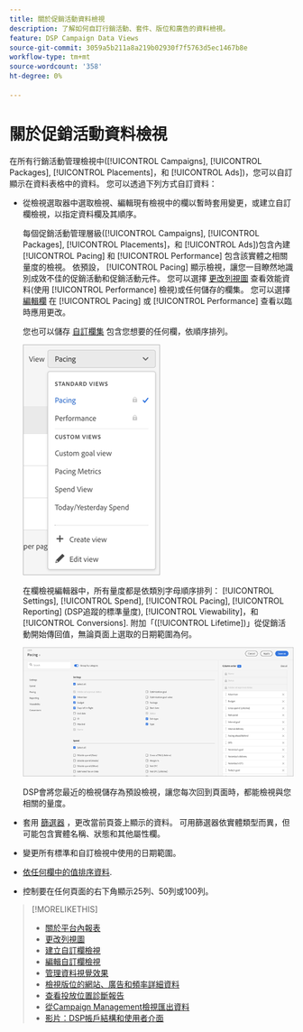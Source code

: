 ```yaml
---
title: 關於促銷活動資料檢視
description: 了解如何自訂行銷活動、套件、版位和廣告的資料檢視。
feature: DSP Campaign Data Views
source-git-commit: 3059a5b211a8a219b02930f7f5763d5ec1467b8e
workflow-type: tm+mt
source-wordcount: '358'
ht-degree: 0%

---
```


# 關於促銷活動資料檢視

在所有行銷活動管理檢視中([!UICONTROL Campaigns], [!UICONTROL Packages], [!UICONTROL Placements]，和 [!UICONTROL Ads])，您可以自訂顯示在資料表格中的資料。 您可以透過下列方式自訂資料：

* 從檢視選取器中選取檢視、編輯現有檢視中的欄以暫時套用變更，或建立自訂欄檢視，以指定資料欄及其順序。

   每個促銷活動管理層級([!UICONTROL Campaigns], [!UICONTROL Packages], [!UICONTROL Placements]，和 [!UICONTROL Ads])包含內建 [!UICONTROL Pacing] 和 [!UICONTROL Performance] 包含該實體之相關量度的檢視。 依預設， [!UICONTROL Pacing] 顯示檢視，讓您一目瞭然地識別成效不佳的促銷活動和促銷活動元件。 您可以選擇 [更改列視圖](column-view-change.md) 查看效能資料(使用 [!UICONTROL Performance] 檢視)或任何儲存的欄集。 您可以選擇 [編輯欄](column-view-edit.md) 在 [!UICONTROL Pacing] 或 [!UICONTROL Performance] 查看以臨時應用更改。

   您也可以儲存 [自訂欄集](column-view-create.md) 包含您想要的任何欄，依順序排列。

   ![欄檢視選取器](/help/dsp/assets/column-view-selector.png)

   在欄檢視編輯器中，所有量度都是依類別字母順序排列： [!UICONTROL Settings], [!UICONTROL Spend], [!UICONTROL Pacing], [!UICONTROL Reporting] (DSP追蹤的標準量度), [!UICONTROL Viewability]，和 [!UICONTROL Conversions]. 附加「([!UICONTROL Lifetime])」從促銷活動開始傳回值，無論頁面上選取的日期範圍為何。

   ![欄檢視編輯器](/help/dsp/assets/column-view-editor.png)

   DSP會將您最近的檢視儲存為預設檢視，讓您每次回到頁面時，都能檢視與您相關的量度。

* 套用 [篩選器](campaign-data-filter.md) ，更改當前頁簽上顯示的資料。 可用篩選器依實體類型而異，但可能包含實體名稱、狀態和其他屬性欄。

* 變更所有標準和自訂檢視中使用的日期範圍。

* [依任何欄中的值排序資料](campaign-data-sort.md).

* 控制要在任何頁面的右下角顯示25列、50列或100列。

>[!MORELIKETHIS]
>
>* [關於平台內報表](campaign-reports-about.md)
>* [更改列視圖](column-view-change.md)
>* [建立自訂欄檢視](column-view-create.md)
>* [編輯自訂欄檢視](column-view-edit.md)
>* [管理資料視覺效果](campaign-data-visualization-manage.md)
>* [檢視版位的網站、廣告和頻率詳細資料](placement-details-view.md)
>* [查看投放位置診斷報告](placement-diagnostics.md)
>* [從Campaign Management檢視匯出資料](campaign-export-data.md)
>* [影片：DSP帳戶結構和使用者介面](https://experienceleague.adobe.com/docs/advertising-cloud-learn/tutorials/dsp/ui.html)

